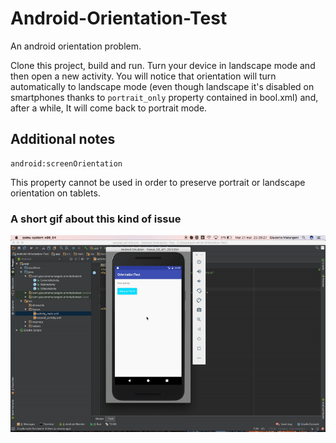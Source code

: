 # Android-Orientation-Test
An android orientation problem.

Clone this project, build and run. Turn your device in landscape mode and then open a new activity.
You will notice that orientation will turn automatically to landscape mode (even though landscape it's disabled on smartphones thanks to  ```portrait_only``` property contained in bool.xml) and, after a while, It will come back to portrait mode.

## Additional notes

```
android:screenOrientation
```

This property cannot be used in order to preserve portrait or landscape orientation on tablets.

### A short gif about this kind of issue  ###

![alt tag](https://github.com/giacmarangoni/Android-Orientation-Test/blob/master/sample/sample.gif)
